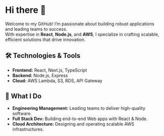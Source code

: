 # Hi there 👋

Welcome to my GitHub! I’m passionate about building robust applications and leading teams to success.  
With expertise in **React**, **Node.js**, and **AWS**, I specialize in crafting scalable, efficient solutions that drive innovation.


## 🛠️ Technologies & Tools

- **Frontend:** React, Next.js, TypeScript  
- **Backend:** Node.js, Express  
- **Cloud:** AWS Lambda, S3, RDS, API Gateway

## 💼 What I Do

- **Engineering Management:** Leading teams to deliver high-quality software.  
- **Full Stack Dev:** Building end-to-end Web apps with React & Node.  
- **Cloud Architecture:** Designing and operating scalable AWS infrastructures.  

